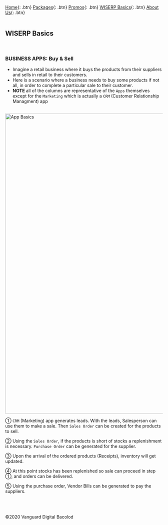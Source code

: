 [Home](https://wiserp-ph.github.io/wiserp){: .btn}
[Packages](https://wiserp-ph.github.io/wiserp/packages){: .btn}
[Promos](https://wiserp-ph.github.io/wiserp/promos){: .btn}
[WISERP Basics](https://wiserp-ph.github.io/wiserp/wiserp_basics){: .btn}
[About Us](https://wiserp-ph.github.io/wiserp/about){: .btn}
<br/>
<br/>

## WISERP Basics 
<br/>


### **BUSINESS APPS: Buy & Sell**

- Imagine a retail business where it buys the products from their suppliers and sells in retail to their customers.
- Here is a scenario where a business needs to buy some products if not all, in order to complete a particular sale to their customer.
- **NOTE** all of the columns are representative of the `Apps` themselves except for the `Marketing` which is actually a `CRM` (Customer Relationship Managment) app 
<br/>

<img src="https://raw.githubusercontent.com/WISERP-PH/wiserp/gh-pages/images/buy_n_sell.png" alt="App Basics" width="960">
<br/>

①  `CRM` (Marketing) app generates leads. With the leads, Salesperson can use them to make a sale. Then `Sales Order` can be created for the products to sell. 

②  Using the `Sales Order`, if the products is short of stocks a replenishment is necessary. `Purchase Order` can be generated for the supplier. 

③  Upon the arrival of the ordered products (Receipts), inventory will get updated. 

④  At this point stocks has been replenished so sale can proceed in step ①, and orders can be delivered.

⑤  Using the purchase order, Vendor Bills can be generated to pay the suppliers. 


<br/>
<br/>
<br/>
©2020 Vanguard Digital Bacolod
